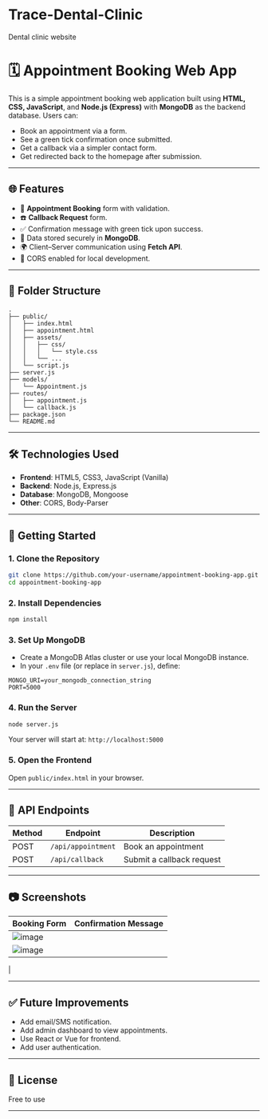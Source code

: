 # Trace-Dental-Clinic
Dental clinic website


# 🗓️ Appointment Booking Web App

This is a simple appointment booking web application built using **HTML, CSS, JavaScript**, and **Node.js (Express)** with **MongoDB** as the backend database. Users can:

* Book an appointment via a form.
* See a green tick confirmation once submitted.
* Get a callback via a simpler contact form.
* Get redirected back to the homepage after submission.

---

## 🌐 Features

* 📆 **Appointment Booking** form with validation.
* ☎️ **Callback Request** form.
* ✅ Confirmation message with green tick upon success.
* 📄 Data stored securely in **MongoDB**.
* 🌍 Client–Server communication using **Fetch API**.
* 🔐 CORS enabled for local development.

---

## 📁 Folder Structure

```
.
├── public/
│   ├── index.html
│   ├── appointment.html
│   ├── assets/
│   │   ├── css/
│   │   │   └── style.css
│   │   └── ...
│   └── script.js
├── server.js
├── models/
│   └── Appointment.js
├── routes/
│   ├── appointment.js
│   └── callback.js
├── package.json
└── README.md
```

---

## 🛠️ Technologies Used

* **Frontend**: HTML5, CSS3, JavaScript (Vanilla)
* **Backend**: Node.js, Express.js
* **Database**: MongoDB, Mongoose
* **Other**: CORS, Body-Parser

---

## 🚀 Getting Started

### 1. Clone the Repository

```bash
git clone https://github.com/your-username/appointment-booking-app.git
cd appointment-booking-app
```

### 2. Install Dependencies

```bash
npm install
```

### 3. Set Up MongoDB

* Create a MongoDB Atlas cluster or use your local MongoDB instance.
* In your `.env` file (or replace in `server.js`), define:

```env
MONGO_URI=your_mongodb_connection_string
PORT=5000
```

### 4. Run the Server

```bash
node server.js
```

Your server will start at: `http://localhost:5000`

### 5. Open the Frontend

Open `public/index.html` in your browser.

---

## 🔁 API Endpoints

| Method | Endpoint           | Description               |
| ------ | ------------------ | ------------------------- |
| POST   | `/api/appointment` | Book an appointment       |
| POST   | `/api/callback`    | Submit a callback request |

---

## 📷 Screenshots

| Booking Form                                                                       |               Confirmation Message                |
| -----------------------------                                                      |              ----------------------------------- |
| ![image](https://github.com/user-attachments/assets/b8cce1c0-34b1-4417-be49-a6fe9a6f3c56)
 |![image](https://github.com/user-attachments/assets/e1e3ddf6-7ff4-46db-b889-e54a8f350c62)
 |

---

## ✅ Future Improvements

* Add email/SMS notification.
* Add admin dashboard to view appointments.
* Use React or Vue for frontend.
* Add user authentication.

---

## 📄 License

Free to use

---

